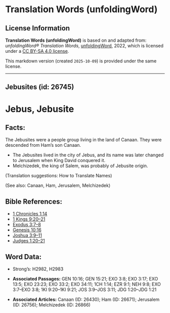 # Translation Words (unfoldingWord)

## License Information

**Translation Words (unfoldingWord)** is based on and adapted from: _unfoldingWord® Translation Words_, [unfoldingWord](https://unfoldingword.org/utw), 2022, which is licensed under a [CC BY-SA 4.0 license](https://creativecommons.org/licenses/by-sa/4.0/legalcode.en).

This markdown version (created `2025-10-09`) is provided under the same license.



--------------------------------

## Jebusites (id: 26745)

Jebus, Jebusite
===============

Facts:
------

The Jebusites were a people group living in the land of Canaan. They were descended from Ham’s son Canaan.

* The Jebusites lived in the city of Jebus, and its name was later changed to Jerusalem when King David conquered it.
* Melchizedek, the king of Salem, was probably of Jebusite origin.

(Translation suggestions: How to Translate Names)

(See also: Canaan, Ham, Jerusalem, Melchizedek)

Bible References:
-----------------

* [1 Chronicles 1:14](https://ref.ly/1Chr1:14)
* [1 Kings 9:20–21](https://ref.ly/1Kgs9:20-1Kgs9:21)
* [Exodus 3:7–8](https://ref.ly/Exod3:7-Exod3:8)
* [Genesis 10:16](https://ref.ly/Gen10:16)
* [Joshua 3:9–11](https://ref.ly/Josh3:9-Josh3:11)
* [Judges 1:20–21](https://ref.ly/Judg1:20-Judg1:21)

Word Data:
----------

* Strong’s: H2982, H2983

* **Associated Passages:** GEN 10:16; GEN 15:21; EXO 3:8; EXO 3:17; EXO 13:5; EXO 23:23; EXO 33:2; EXO 34:11; 1CH 1:14; EZR 9:1; NEH 9:8; EXO 3:7–EXO 3:8; 1KI 9:20–1KI 9:21; JOS 3:9–JOS 3:11; JDG 1:20–JDG 1:21
* **Associated Articles:** Canaan (ID: 26430); Ham (ID: 26671); Jerusalem (ID: 26756); Melchizedek (ID: 26866)

